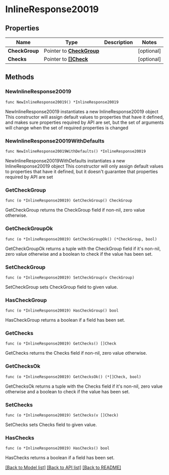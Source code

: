 # InlineResponse20019

## Properties

Name | Type | Description | Notes
------------ | ------------- | ------------- | -------------
**CheckGroup** | Pointer to [**CheckGroup**](checkGroup.md) |  | [optional] 
**Checks** | Pointer to [**[]Check**](Check.md) |  | [optional] 

## Methods

### NewInlineResponse20019

`func NewInlineResponse20019() *InlineResponse20019`

NewInlineResponse20019 instantiates a new InlineResponse20019 object
This constructor will assign default values to properties that have it defined,
and makes sure properties required by API are set, but the set of arguments
will change when the set of required properties is changed

### NewInlineResponse20019WithDefaults

`func NewInlineResponse20019WithDefaults() *InlineResponse20019`

NewInlineResponse20019WithDefaults instantiates a new InlineResponse20019 object
This constructor will only assign default values to properties that have it defined,
but it doesn't guarantee that properties required by API are set

### GetCheckGroup

`func (o *InlineResponse20019) GetCheckGroup() CheckGroup`

GetCheckGroup returns the CheckGroup field if non-nil, zero value otherwise.

### GetCheckGroupOk

`func (o *InlineResponse20019) GetCheckGroupOk() (*CheckGroup, bool)`

GetCheckGroupOk returns a tuple with the CheckGroup field if it's non-nil, zero value otherwise
and a boolean to check if the value has been set.

### SetCheckGroup

`func (o *InlineResponse20019) SetCheckGroup(v CheckGroup)`

SetCheckGroup sets CheckGroup field to given value.

### HasCheckGroup

`func (o *InlineResponse20019) HasCheckGroup() bool`

HasCheckGroup returns a boolean if a field has been set.

### GetChecks

`func (o *InlineResponse20019) GetChecks() []Check`

GetChecks returns the Checks field if non-nil, zero value otherwise.

### GetChecksOk

`func (o *InlineResponse20019) GetChecksOk() (*[]Check, bool)`

GetChecksOk returns a tuple with the Checks field if it's non-nil, zero value otherwise
and a boolean to check if the value has been set.

### SetChecks

`func (o *InlineResponse20019) SetChecks(v []Check)`

SetChecks sets Checks field to given value.

### HasChecks

`func (o *InlineResponse20019) HasChecks() bool`

HasChecks returns a boolean if a field has been set.


[[Back to Model list]](../README.md#documentation-for-models) [[Back to API list]](../README.md#documentation-for-api-endpoints) [[Back to README]](../README.md)


